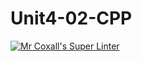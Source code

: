 # Unit4-02-CPP
[![Mr Coxall's Super Linter](https://github.com/ICS3U-Programming-NathanA/Unit4-02-CPP/workflows/Mr%20Coxall's%20Super%20Linter/badge.svg)](https://github.com/ICS3U-Programming-NathanA/Unit4-02-CPP/actions/)
